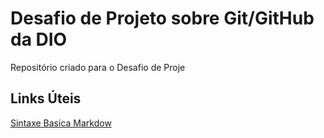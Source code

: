 # Desafio de Projeto sobre Git/GitHub da DIO
Repositório criado para o Desafio de Proje

## Links  Úteis
[Sintaxe Basica  Markdow](https://docs.pipz.com/central-de-ajuda/learning-center/guia-basico-de-markdown#open)
